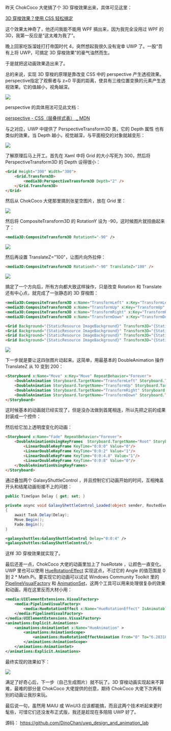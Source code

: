 昨天 ChokCoco 大佬搞了个 3D 穿梭效果出来，具体可见这里：

[3D 穿梭效果？使用 CSS 轻松搞定](https://www.cnblogs.com/coco1s/p/15532217.html)

这个效果太神奇了，他还问我能不能用 WPF 搞出来，因为我完全没用过 WPF 的 3D，我第一反应是“这太难为我了”。

晚上回家吃饭溜娃打打帝国时代 4，突然想起我很久没有宠幸 UWP 了。一股“吾有上将 UWP，可搞定 3D 穿梭效果”的豪气油然而生。

于是就把这动画效果造出来了。

总的来说，实现 3D 穿梭的原理是靠改变 CSS 中的 perspective 产生透视效果。perspective指定了观察者与 z=0 平面的距离，使具有三维位置变换的元素产生透视效果。它的值越小，视角越深。

![](https://img1.dotnet9.com/2022/02/1001.png)

perspective 的具体用法可见此文档：

[perspective - CSS（层叠样式表） _ MDN](https://developer.mozilla.org/zh-CN/docs/Web/CSS/perspective)

与之对应，UWP 中提供了 PerspectiveTransform3D 类，它的 Depth 属性 也有类似的效果，当 Depth 越小，视觉越深，与平面相交的对象就越变形：

![](https://img1.dotnet9.com/2022/02/1002.gif)

了解原理后马上开工。首先在 Xaml 中将 Grid 的大小写死为 300，然后将 PerspectiveTransform3D 的 Depth 设得很小：

```html
<Grid Height="300" Width="300">
    <Grid.Transform3D>
        <media3D:PerspectiveTransform3D Depth="2" />
    </Grid.Transform3D>
</Grid>
```

然后从 ChokCoco 大佬那里搞到张星空图片，放在 Grid 里：

![](https://img1.dotnet9.com/2022/02/1003.png)

然后将 CompositeTransform3D 的 RotationY 设为 -90，这时候图片就扭曲起来了：

```xml
<media3D:CompositeTransform3D RotationY="-90" />
```

![](https://img1.dotnet9.com/2022/02/1004.png)

然后再设置 TranslateZ="100"，让图片向外拉伸：

```html
<media3D:CompositeTransform3D RotationY="-90" TranslateZ="100" />
```

![](https://img1.dotnet9.com/2022/02/1005.png)

搞定了一个方向后，所有方向都大致这样操作，只是改变 Rotation 和 Translate 还有中心点，就完成了一张静态的 3D 穿梭图：

```html
<media3D:CompositeTransform3D x:Name="TransformLeft" x:Key="TransformLeft" RotationY="-90" TranslateZ="100" />
<media3D:CompositeTransform3D x:Name="TransformUp" x:Key="TransformUp" RotationX="90" TranslateZ="50" />
<media3D:CompositeTransform3D x:Name="TransformRight" x:Key="TransformRight" RotationY="90" CenterX="300" TranslateZ="50"/>
<media3D:CompositeTransform3D x:Name="TransformDown" x:Key="TransformDown" RotationX="-90" CenterY="300" TranslateZ="50" />

<Grid Background="{StaticResource ImageBackground}" Transform3D="{StaticResource TransformLeft}" />
<Grid Background="{StaticResource ImageBackground}" Transform3D="{StaticResource TransformUp}" />
<Grid Background="{StaticResource ImageBackground}" Transform3D="{StaticResource TransformRight}" />
<Grid Background="{StaticResource ImageBackground}" Transform3D="{StaticResource TransformDown}" />
```

![](https://img1.dotnet9.com/2022/02/1006.png)

下一步就是要让这四张图片动起来。这简单，用最基本的 DoubleAnimation 操作TranslateZ 从 10 变到 200：

```html
<Storyboard x:Name="Move" x:Key="Move" RepeatBehavior="Forever">
    <DoubleAnimation Storyboard.TargetName="TransformLeft" Storyboard.TargetProperty="TranslateZ" From="10" To="200" Duration="0:0:8"/>
    <DoubleAnimation Storyboard.TargetName="TransformUp" Storyboard.TargetProperty="TranslateZ" From="10" To="200" Duration="0:0:8"/>
    <DoubleAnimation Storyboard.TargetName="TransformRight" Storyboard.TargetProperty="TranslateZ" From="10" To="200" Duration="0:0:8"/>
    <DoubleAnimation Storyboard.TargetName="TransformDown" Storyboard.TargetProperty="TranslateZ" From="10" To="200" Duration="0:0:8"/>
</Storyboard>
```

这时候基本的动画就已经实现了，但是没办法做到首尾相连，所以先把之前的成果封装成一个控件：

然后给它加上透明度变化的动画：

```html
<Storyboard x:Name="Fade" RepeatBehavior="Forever">
    <DoubleAnimationUsingKeyFrames  Storyboard.TargetName="Root" Storyboard.TargetProperty="Opacity" Duration="0:0:8"  >
        <LinearDoubleKeyFrame KeyTime="0:0:0" Value="0"/>
        <LinearDoubleKeyFrame KeyTime="0:0:2" Value="1"/>
        <LinearDoubleKeyFrame KeyTime="0:0:4.8" Value="1"/>
        <LinearDoubleKeyFrame KeyTime="0:0:8" Value="0"/>
    </DoubleAnimationUsingKeyFrames>
</Storyboard>
```

通过叠加两个 GalaxyShuttleControl ，并且控制它们动画开始的时间，互相掩盖开头和结尾动画衔接不上的问题：

```C#
public TimeSpan Delay { get; set; }

private async void GalaxyShettleControl_Loaded(object sender, RoutedEventArgs e)
{
    await Task.Delay(Delay);
    Move.Begin();
    Fade.Begin();
}
```

```xml
<galaxyshuttles:GalaxyShuttleControl Delay="0:0:4" />
<galaxyshuttles:GalaxyShuttleControl/>
```

这样 3D 穿梭效果就实现了。

最后还差一点，ChokCoco 大佬的动画里加上了 hueRotate ，让颜色一直变化。UWP 里也可以使用 [HueRotationEffect](http://microsoft.github.io/Win2D/WinUI2/html/T_Microsoft_Graphics_Canvas_Effects_HueRotationEffect.htm) 实现这点，不过它的 Angle 的值范围是 0 到 2 * Math.Pi。要实现它的动画可以试试 Windows Community Toolkit 里的 [PipelineVisualFactory](https://docs.microsoft.com/zh-cn/windows/communitytoolkit/brushes/pipelinevisualfactory) 和 [AnimationSet](https://docs.microsoft.com/zh-cn/windows/communitytoolkit/animations/animationset)，这两个工具可以用来处理很复杂的效果和动画，用在这里反而大材小用：

```xml
<media:UIElementExtensions.VisualFactory>
    <media:PipelineVisualFactory>
        <media:HueRotationEffect x:Name="HueRotationEffect" IsAnimatable="True"/>
    </media:PipelineVisualFactory>
</media:UIElementExtensions.VisualFactory>
<animations:Explicit.Animations>
    <animations:AnimationSet x:Name="HueAnimation" >
        <animations:AnimationScope>
            <animations:HueRotationEffectAnimation From="0" To="6.28318530718" Target="{Binding ElementName=HueRotationEffect}"  Repeat="Forever" Duration="0:0:28"/>
        </animations:AnimationScope>
    </animations:AnimationSet>
</animations:Explicit.Animations>
```

最终实现的效果如下：

![](https://img1.dotnet9.com/2022/02/1007.gif)

满足了好奇心后，下一步（自己生成图片）就不玩了。3D 穿梭动画实现起来不算难，最难的部分是 ChokCoco 大佬提供的创意，期待 ChokCoco 大佬下次再有别的动画让我抄来玩。

最后说一句，虽然用 MAIU 或 WinUI3 应该都能搞，而且这两个技术听起来更时髦些，可惜它们还没发布正式版，我还是趁现在多陪陪 UWP 好了。

源码： https://github.com/DinoChan/uwp_design_and_animation_lab